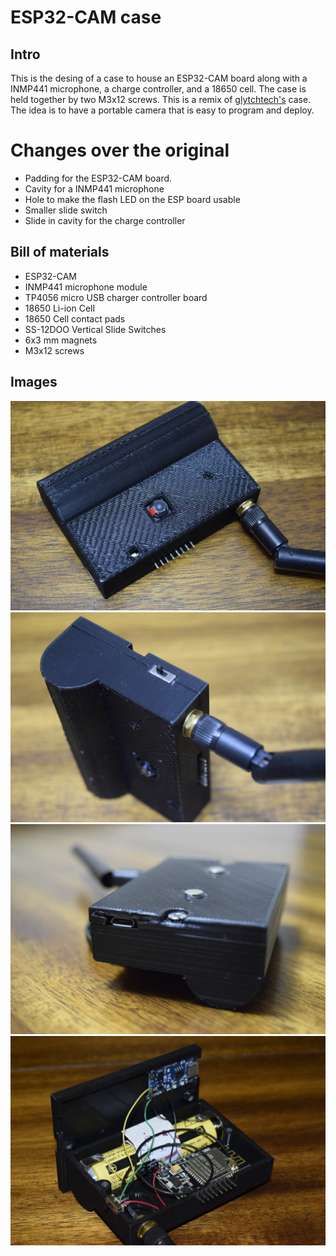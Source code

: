 # ESP32-CAM case

## Intro

This is the desing of a case to house an ESP32-CAM board along with a INMP441 microphone, a charge controller, and a 18650 cell. The case is held together by two M3x12 screws. This is a remix of [glytchtech's](https://github.com/glytchtech/ESPCam) case. The idea is to have a portable camera that is easy to program and deploy. 

# Changes over the original
- Padding for the ESP32-CAM board.
- Cavity for a INMP441 microphone
- Hole to make the flash LED on the ESP board usable
- Smaller slide switch
- Slide in cavity for the charge controller

## Bill of materials
- ESP32-CAM
- INMP441 microphone module
- TP4056 micro USB charger controller board
- 18650 Li-ion Cell
- 18650 Cell contact pads
- SS-12DOO Vertical Slide Switches
- 6x3 mm magnets
- M3x12 screws

## Images
![Front](https://github.com/Mr0utside/ESP32-CAM_case/blob/main/Images/1.JPG)
![Top](https://github.com/Mr0utside/ESP32-CAM_case/blob/main/Images/2.JPG)
![Bot](https://github.com/Mr0utside/ESP32-CAM_case/blob/main/Images/3.JPG)
![Inside](https://github.com/Mr0utside/ESP32-CAM_case/blob/main/Images/4.JPG)
